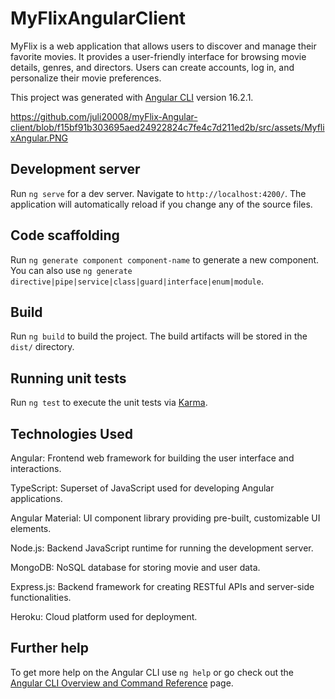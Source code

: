 # MyFlixAngularClient

MyFlix is a web application that allows users to discover and manage their favorite movies. It provides a user-friendly interface for browsing movie details, genres, and directors. Users can create accounts, log in, and personalize their movie preferences.

This project was generated with [Angular CLI](https://github.com/angular/angular-cli) version 16.2.1.

https://github.com/juli20008/myFlix-Angular-client/blob/f15bf91b303695aed24922824c7fe4c7d211ed2b/src/assets/MyflixAngular.PNG

## Development server

Run `ng serve` for a dev server. Navigate to `http://localhost:4200/`. The application will automatically 
reload if you change any of the source files.

## Code scaffolding

Run `ng generate component component-name` to generate a new component. You can also use `ng generate directive|pipe|service|class|guard|interface|enum|module`.

## Build

Run `ng build` to build the project. The build artifacts will be stored in the `dist/` directory.

## Running unit tests

Run `ng test` to execute the unit tests via [Karma](https://karma-runner.github.io).

## Technologies Used

Angular: Frontend web framework for building the user interface and interactions.

TypeScript: Superset of JavaScript used for developing Angular applications.

Angular Material: UI component library providing pre-built, customizable UI elements.

Node.js: Backend JavaScript runtime for running the development server.

MongoDB: NoSQL database for storing movie and user data.

Express.js: Backend framework for creating RESTful APIs and server-side functionalities.

Heroku: Cloud platform used for deployment.

## Further help

To get more help on the Angular CLI use `ng help` or go check out the [Angular CLI Overview and Command Reference](https://angular.io/cli) page.
